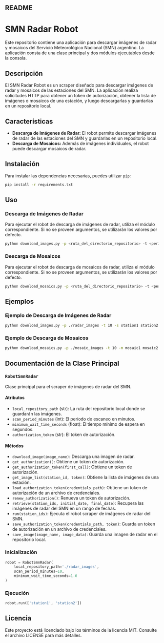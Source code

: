 ## README

# SMN Radar Robot

Este repositorio contiene una aplicación para descargar imágenes de radar y mosaicos del Servicio Meteorológico Nacional (SMN) argentino. La aplicación consta de una clase principal y dos módulos ejecutables desde la consola.

## Descripción

El SMN Radar Robot es un scraper diseñado para descargar imágenes de radar y mosaicos de las estaciones del SMN. La aplicación realiza solicitudes HTTP para obtener un token de autorización, obtener la lista de imágenes o mosaicos de una estación, y luego descargarlas y guardarlas en un repositorio local.

## Características

- **Descarga de Imágenes de Radar:** El robot permite descargar imágenes de radar de las estaciones del SMN y guardarlas en un repositorio local.
- **Descarga de Mosaicos:** Además de imágenes individuales, el robot puede descargar mosaicos de radar.

## Instalación

Para instalar las dependencias necesarias, puedes utilizar `pip`:

```sh
pip install -r requirements.txt
```

## Uso

### Descarga de Imágenes de Radar

Para ejecutar el robot de descarga de imágenes de radar, utiliza el módulo correspondiente. Si no se proveen argumentos, se utilizarán los valores por defecto.

```sh
python download_images.py -p <ruta_del_directorio_repositorio> -t <periodo_de_tiempo_de_escaneo> -s <lista_de_identificadores_de_estaciones>
```

### Descarga de Mosaicos

Para ejecutar el robot de descarga de mosaicos de radar, utiliza el módulo correspondiente. Si no se proveen argumentos, se utilizarán los valores por defecto.

```sh
python download_mosaics.py -p <ruta_del_directorio_repositorio> -t <periodo_de_tiempo_de_escaneo> -m <lista_de_identificadores_de_mosaicos>
```

## Ejemplos

### Ejemplo de Descarga de Imágenes de Radar

```sh
python download_images.py -p ./radar_images -t 10 -s station1 station2
```

### Ejemplo de Descarga de Mosaicos

```sh
python download_mosaics.py -p ./mosaic_images -t 10 -m mosaic1 mosaic2
```

## Documentación de la Clase Principal

### `RobotSmnRadar`

Clase principal para el scraper de imágenes de radar del SMN.

#### Atributos

- `local_repository_path` (str): La ruta del repositorio local donde se guardarán las imágenes.
- `scan_period_minutes` (int): El período de escaneo en minutos.
- `minimum_wait_time_seconds` (float): El tiempo mínimo de espera en segundos.
- `authorization_token` (str): El token de autorización.

#### Métodos

- `download_image(image_name)`: Descarga una imagen de radar.
- `get_authorization()`: Obtiene un token de autorización.
- `get_authorization_token(first_call)`: Obtiene un token de autorización.
- `get_image_list(station_id, token)`: Obtiene la lista de imágenes de una estación.
- `load_authorization_token(credentials_path)`: Obtiene un token de autorización de un archivo de credenciales.
- `renew_authorization()`: Renueva un token de autorización.
- `retrieve(station_ids, initial_date, final_date)`: Recupera las imágenes de radar del SMN en un rango de fechas.
- `run(station_ids)`: Ejecuta el robot scraper de imágenes de radar del SMN.
- `save_authorization_token(credentials_path, token)`: Guarda un token de autorización en un archivo de credenciales.
- `save_image(image_name, image_data)`: Guarda una imagen de radar en el repositorio local.

### Inicialización

```python
robot = RobotSmnRadar(
    local_repository_path='./radar_images',
    scan_period_minutes=10,
    minimum_wait_time_seconds=1.0
)
```

### Ejecución

```python
robot.run(['station1', 'station2'])
```

## Licencia

Este proyecto está licenciado bajo los términos de la licencia MIT. Consulte el archivo LICENSE para más detalles.